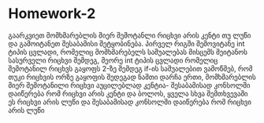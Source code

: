 # Homework-2
გაარკვიეთ მომხმარებლის მიერ შემოტანლი რიცხვი არის კენტი თუ ლუწი და გამოიტანეთ შესაბამისი შეტყობინება.
პირველ რიგში შემოვიტანე int ტიპის ცვლადი, რომელიც მომხმარებელს საშუალებას მისცემს შეიტანოს სასურველი რიცხვი
შემდეგ, მეორე int ტიპის ცვლადი რომელიც შემოტანილ რიცხვს გაყოფს 2-ზე
შემდეგ if-ის საშუალებით ვამოწმებ, რომ თუკი რიცხვის ორზე გაყოფის შედეგად ნაშთი დარჩა ერთი, მომხმარებლის მიერ შემოტანილი რიცხვი აუცილებლად კენტია- შესაბამისად კონსოლში დაიწერება რომ რიცხვი არის კენტი
და ბოლოს, ყველა სხვა შემთხვევაში ეს რიცხვი არის ლუწი და შესაბამისად კონსოლში დაიწერება რომ რიცხვი არის ლუწი
